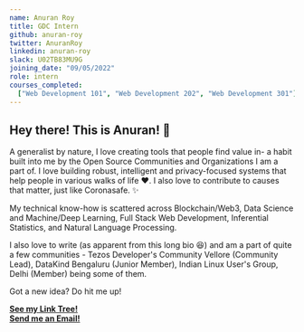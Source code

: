 ```yaml
---
name: Anuran Roy
title: GDC Intern
github: anuran-roy
twitter: AnuranRoy
linkedin: anuran-roy
slack: U02TB83MU9G
joining_date: "09/05/2022"
role: intern
courses_completed:
  ["Web Development 101", "Web Development 202", "Web Development 301"]
---
```


## Hey there! This is Anuran! 👋

A generalist by nature, I love creating tools that people find value in- a habit built into me by the Open Source Communities and Organizations I am a part of. I love building robust, intelligent and privacy-focused systems that help people in various walks of life ❤️. I also love to contribute to causes that matter, just like Coronasafe. ✨

My technical know-how is scattered across Blockchain/Web3, Data Science and Machine/Deep Learning, Full Stack Web Development, Inferential Statistics, and Natural Language Processing.

I also love to write (as apparent from this long bio 😆) and am a part of quite a few communities - Tezos Developer's Community Vellore (Community Lead), DataKind Bengaluru (Junior Member), Indian Linux User's Group, Delhi (Member) being some of them.

Got a new idea? Do hit me up!

[**See my Link Tree!**](https://linktr.ee/anuranroy) \
[**Send me an Email!**](mailto:anuranroy02@gmail.com)
